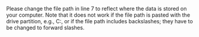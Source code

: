 Please change the file path in line 7 to reflect where the data is stored on your computer. 
Note that it does not work if the file path is pasted with the drive partition, e.g., C:, or if the file path includes backslashes; they have to be changed to forward slashes.

